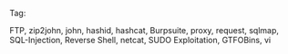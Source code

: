 Tag:

FTP, zip2john, john, hashid, hashcat, Burpsuite, proxy, request, sqlmap, SQL-Injection,  Reverse Shell, netcat, SUDO Exploitation, GTFOBins, vi
